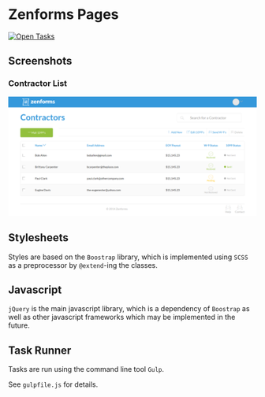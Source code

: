 # Zenforms Pages

<a href="https://assembly.com/zenforms/bounties"><img src="http://badger.asm.co/zenforms/badges/tasks.svg" height="24px" alt="Open Tasks" /></a>

## Screenshots

### Contractor List

![Contractor List](/screenshot_contractorList.png?raw=true "Contractor List")

## Stylesheets

Styles are based on the ```Boostrap``` library, which is implemented using ```SCSS``` as a preprocessor by ```@extend```-ing the classes.

## Javascript

```jQuery``` is the main javascript library, which is a dependency of ```Boostrap``` as well as other javascript frameworks which may be implemented in the future.

## Task Runner

Tasks are run using the command line tool ```Gulp```.

See ```gulpfile.js``` for  details.
